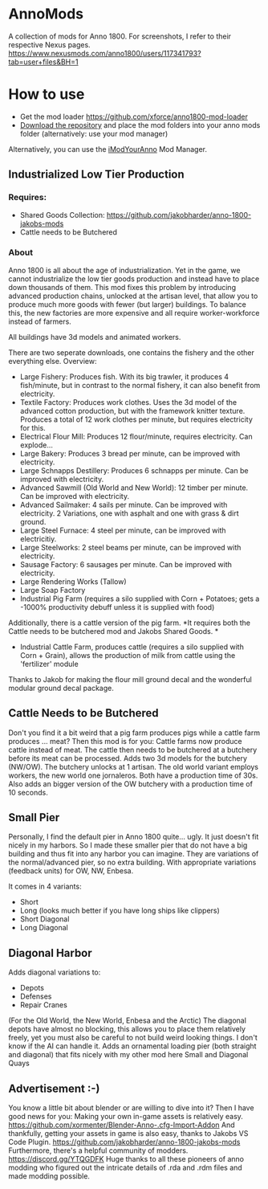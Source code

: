 # AnnoMods
A collection of mods for Anno 1800.
For screenshots, I refer to their respective Nexus pages. https://www.nexusmods.com/anno1800/users/117341793?tab=user+files&BH=1

# How to use
- Get the mod loader https://github.com/xforce/anno1800-mod-loader 
- [Download the repository](https://github.com/xormenter/AnnoMods/releases) and place the mod folders into your anno mods folder (alternatively: use your mod manager)

Alternatively, you can use the [iModYourAnno](https://github.com/anno-mods/iModYourAnno) Mod Manager.

## Industrialized Low Tier Production

### Requires:
- Shared Goods Collection: https://github.com/jakobharder/anno-1800-jakobs-mods
- Cattle needs to be Butchered
### About 
Anno 1800 is all about the age of industrialization. Yet in the game, we cannot industrialize the low tier goods production and instead have to place down thousands of them.
This mod fixes this problem by introducing advanced production chains, unlocked at the artisan level, that allow you to produce much more goods with fewer (but larger) buildings. To balance this, the new factories are more expensive and all require worker-workforce instead of farmers.

All buildings have 3d models and animated workers.

There are two seperate downloads, one contains the fishery and the other everything else.
Overview:

- Large Fishery: Produces fish. With its big trawler, it produces 4 fish/minute, but in contrast to the normal fishery, it can also benefit from electricity.
- Textile Factory: Produces work clothes. Uses the 3d model of the advanced cotton production, but with the framework knitter texture. Produces a total of 12 work clothes per minute, but requires electricity for this.
- Electrical Flour Mill: Produces 12 flour/minute, requires electricity. Can explode...
- Large Bakery: Produces 3 bread per minute, can be improved with electricity.
- Large Schnapps Destillery: Produces 6 schnapps per minute. Can be improved with electricity.
- Advanced Sawmill (Old World and New World): 12 timber per minute. Can be improved with electricity.
- Advanced Sailmaker: 4 sails per minute. Can be improved with electricity. 2 Variations, one with asphalt and one with grass & dirt ground.
- Large Steel Furnace: 4 steel per minute, can be improved with electricitiy.
- Large Steelworks: 2 steel beams per minute, can be improved with electricity.
- Sausage Factory: 6 sausages per minute. Can be improved with electricity.
- Large Rendering Works (Tallow)
- Large Soap Factory
- Industrial Pig Farm (requires a silo supplied with Corn + Potatoes; gets a -1000% productivity debuff unless it is supplied with food) 

Additionally, there is a cattle version of the pig farm. *It requires both the Cattle needs to be butchered mod and Jakobs Shared Goods. *

- Industrial Cattle Farm, produces cattle (requires a silo supplied with Corn + Grain), allows the production of milk from cattle using the 'fertilizer' module

Thanks to Jakob for making the flour mill ground decal and the wonderful modular ground decal package.

## Cattle Needs to be Butchered
Don't you find it a bit weird that a pig farm produces pigs while a cattle farm produces ... meat? Then this mod is for you: Cattle farms now produce cattle instead of meat. The cattle then needs to be butchered at a butchery before its meat can be processed.
Adds two 3d models for the butchery (NW/OW).
The butchery unlocks at 1 artisan. The old world variant employs workers, the new world one jornaleros. Both have a production time of 30s.
Also adds an bigger version of the OW butchery with a production time of 10 seconds.


## Small Pier
Personally, I find the default pier in Anno 1800 quite... ugly. It just doesn't fit nicely in my harbors.
So I made these smaller pier that do not have a big building and thus fit into any harbor you can imagine. They are  variations of the normal/advanced pier, so no extra building. With appropriate variations (feedback units) for OW, NW, Enbesa.

It comes in 4 variants:

- Short
- Long (looks much better if you have long ships like clippers)
- Short Diagonal
- Long Diagonal

## Diagonal Harbor
Adds diagonal variations to:

- Depots
- Defenses
- Repair Cranes

(For the Old World, the New World, Enbesa and the Arctic)
The diagonal depots have almost no blocking, this allows you to place them relatively freely, yet you must also be careful to not build weird looking things. I don't know if the AI can handle it.
Adds an ornamental loading pier (both straight and diagonal) that fits nicely with my other mod here Small and Diagonal Quays

## Advertisement :-)
You know a little bit about blender or are willing to dive into it? Then I have good news for you: Making your own in-game assets is relatively easy. https://github.com/xormenter/Blender-Anno-.cfg-Import-Addon
And thankfully, getting your assets in game is also easy, thanks to Jakobs VS Code Plugin. https://github.com/jakobharder/anno-1800-jakobs-mods
Furthermore, there's a helpful community of modders. https://discord.gg/YTQGDFK
Huge thanks to all these pioneers of anno modding who figured out the intricate details of .rda and .rdm files and made modding possible.
